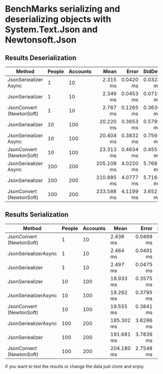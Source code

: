 # BenchMarks serializing and deserializing objects with System.Text.Json and Newtonsoft.Json

## Results Deserialization


|                  Method | People | Accounts |       Mean |     Error |    StdDev |     Median |       Gen0 |      Gen1 |      Gen2 | Allocated |
|------------------------ |------- |--------- |-----------:|----------:|----------:|-----------:|-----------:|----------:|----------:|----------:|
|   JsonSeriealizer Async |      1 |       10 |   2.315 ms | 0.0420 ms | 0.0328 ms |   2.307 ms |   386.7188 |  167.9688 |         - |   2.34 MB |
|         JsonSeriealizer |      1 |       10 |   2.349 ms | 0.0453 ms | 0.0719 ms |   2.327 ms |   386.7188 |  164.0625 |         - |   2.33 MB |
|JsonConvert (NewtonSoft) |      1 |       10 |   2.767 ms | 0.1265 ms | 0.3630 ms |   2.648 ms |   390.6250 |  175.7813 |         - |   2.34 MB |
|         JsonSeriealizer |     10 |      100 |  20.220 ms | 0.3653 ms | 0.5795 ms |  20.031 ms |  2906.2500 |  750.0000 |  125.0000 |  17.24 MB |
|   JsonSeriealizer Async |     10 |      100 |  20.404 ms | 0.3832 ms | 0.7565 ms |  20.281 ms |  3031.2500 |  875.0000 |  187.5000 |  17.99 MB |
|JsonConvert (NewtonSoft) |     10 |      100 |  23.313 ms | 0.4634 ms | 0.4551 ms |  23.395 ms |  3156.2500 |  875.0000 |  218.7500 |   18.5 MB |
|   JsonSeriealizer Async |    100 |      200 | 205.109 ms | 4.0220 ms | 5.7683 ms | 203.751 ms | 31000.0000 | 7000.0000 | 2500.0000 | 188.33 MB |
|         JsonSeriealizer |    100 |      200 | 210.885 ms | 4.0777 ms | 5.7164 ms | 210.406 ms | 28000.0000 | 2333.3333 |  333.3333 | 175.21 MB |
|JsonConvert (NewtonSoft) |    100 |      200 | 233.588 ms | 4.1199 ms | 3.6522 ms | 234.059 ms | 31500.0000 | 6000.0000 | 1500.0000 | 199.87 MB |


## Results Serialization


|                   Method | People | Accounts |       Mean |     Error |    StdDev |       Gen0 |      Gen1 |      Gen2 | Allocated |
|------------------------- |------- |--------- |----------- |----------:|----------:|----------:|-----------:|----------:|----------:|
| JsonConvert (NewtonSoft) |      1 |       10 |   2.436 ms | 0.0469 ms | 0.0502 ms |   386.7188 |  167.9688 |         - |   2.33 MB |
|     JsonSeriealizerAsync |      1 |       10 |   2.464 ms | 0.0491 ms | 0.0459 ms |   386.7188 |  160.1563 |         - |   2.32 MB |
|          JsonSeriealizer |      1 |       10 |   2.497 ms | 0.0475 ms | 0.0467 ms |   386.7188 |  164.0625 |         - |   2.32 MB |
|          JsonSeriealizer |     10 |      100 |  18.933 ms | 0.3575 ms | 0.3825 ms |  2843.7500 |  750.0000 |   93.7500 |  16.91 MB |
|     JsonSeriealizerAsync |     10 |      100 |  19.262 ms | 0.3795 ms | 0.3898 ms |  2875.0000 |  687.5000 |   93.7500 |  17.04 MB |
| JsonConvert (NewtonSoft) |     10 |      100 |  19.555 ms | 0.3841 ms | 0.6311 ms |  2906.2500 |  687.5000 |   62.5000 |  17.46 MB |
|     JsonSeriealizerAsync |    100 |      200 | 185.302 ms | 3.6286 ms | 3.2167 ms | 28000.0000 | 3666.6667 | 1000.0000 |  169.8 MB |
|          JsonSeriealizer |    100 |      200 | 191.681 ms | 3.7839 ms | 6.5271 ms | 27333.3333 | 2333.3333 |  333.3333 | 168.57 MB |
| JsonConvert (NewtonSoft) |    100 |      200 | 204.180 ms | 2.7548 ms | 2.5768 ms | 29500.0000 | 4500.0000 | 1000.0000 | 179.41 MB |


If you want to test the results or change the data just clone and enjoy.

